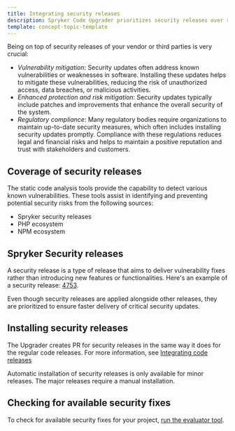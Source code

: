 ```yaml
---
title: Integrating security releases
description: Spryker Code Upgrader prioritizes security releases over regular releases
template: concept-topic-template
---
```


Being on top of security releases of your vendor or third parties is very crucial:
* *Vulnerability mitigation*: Security updates often address known vulnerabilities or weaknesses in software. Installing these updates helps to mitigate these vulnerabilities, reducing the risk of unauthorized access, data breaches, or malicious activities.
* *Enhanced protection and risk mitigation*: Security updates typically include patches and improvements that enhance the overall security of the system.
* *Regulatory compliance*: Many regulatory bodies require organizations to maintain up-to-date security measures, which often includes installing security updates promptly. Compliance with these regulations reduces legal and financial risks and helps to maintain a positive reputation and trust with stakeholders and customers.

## Coverage of security releases

The static code analysis tools provide the capability to detect various known vulnerabilities. These tools assist in identifying and preventing potential security risks from the following sources:
* Spryker security releases
* PHP ecosystem
* NPM ecosystem

## Spryker Security releases

A security release is a type of release that aims to deliver vulnerability fixes rather than introducing new features or functionalities. Here's an example of a security release: [4753](https://api.release.spryker.com/release-group/4753).

Even though security releases are applied alongside other releases, they are prioritized to ensure faster delivery of critical security updates.

## Installing security releases

The Upgrader creates PR for security releases in the same way it does for the regular code releases. For more information, see [Integrating code releases](/docs/scu/dev/integrating-code-releases/integrating-code-releases.html)

Automatic installation of security releases is only available for minor releases. The major releases require a manual installation.

## Checking for available security fixes

To check for available security fixes for your project, [run the evaluator tool](/docs/scos/dev/guidelines/keeping-a-project-upgradable/run-the-evaluator-tool.html).
